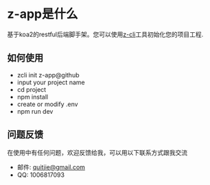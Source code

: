 # z-app是什么

基于koa2的restful后端脚手架。您可以使用[z-cli](https://github.com/zhonggithub/z-cli)工具初始化您的项目工程.

## 如何使用

* zcli init z-app@github
* input your project name
* cd project
* npm install
* create or modify .env
* npm run dev

## 问题反馈

在使用中有任何问题，欢迎反馈给我，可以用以下联系方式跟我交流

* 邮件: quitjie@gmail.com
* QQ: 1006817093
